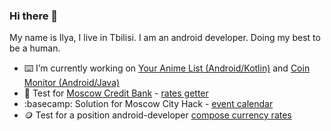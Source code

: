 ### Hi there 👋
My name is Ilya, I live in Tbilisi. I am an android developer. Doing my best to be a human.

- ⌨️ I’m currently working on [Your Anime List (Android/Kotlin)](https://github.com/Ridje/YourAnimeList) and [Coin Monitor (Android/Java)](https://github.com/Ridje/coinMonitor)
- 🏢 Test for [Moscow Credit Bank](https://mkb.ru/) - [rates getter](https://github.com/Ridje/mkb_test)
- :basecamp: Solution for Moscow City Hack - [event calendar](https://github.com/Ridje/msh_02)
- 🪙 Test for a position android-developer [compose currency rates](https://github.com/Ridje/bettingCurrencyTest)
